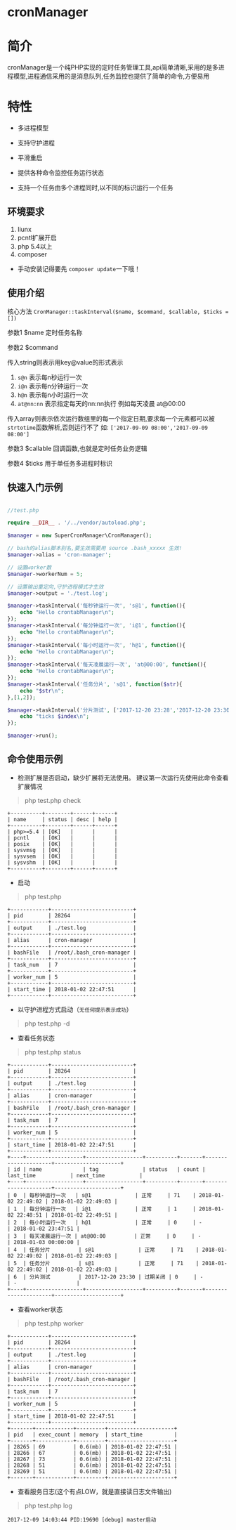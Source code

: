 # cronManager

# 简介

cronManager是一个纯PHP实现的定时任务管理工具,api简单清晰,采用的是多进程模型,进程通信采用的是消息队列,任务监控也提供了简单的命令,方便易用

# 特性

* 多进程模型

* 支持守护进程

* 平滑重启

* 提供各种命令监控任务运行状态

* 支持一个任务由多个进程同时,以不同的标识运行一个任务

## 环境要求

1. liunx
2. pcntl扩展开启
3. php 5.4以上
4. composer


* 手动安装记得要先 `composer update`一下哦！

## 使用介绍

核心方法 `CronManager::taskInterval($name, $command, $callable, $ticks = [])` 

参数1 $name 定时任务名称

参数2 $command 

传入string则表示用key@value的形式表示
1. `s@n` 表示每n秒运行一次 
2. `i@n` 表示每n分钟运行一次 
3. `h@n` 表示每n小时运行一次
4. `at@nn:nn` 表示指定每天的nn:nn执行 例如每天凌晨 at@00:00

传入array则表示依次运行数组里的每一个指定日期,要求每一个元素都可以被`strtotime`函数解析,否则运行不了
如: `['2017-09-09 08:00','2017-09-09 08:00']`

参数3 $callable 回调函数,也就是定时任务业务逻辑

参数4 $ticks 用于单任务多进程时标识

## 快速入门示例

``` php

//test.php

require __DIR__ . '/../vendor/autoload.php';

$manager = new SuperCronManager\CronManager();

// bash的alias脚本别名,要生效需要用 source .bash_xxxxx 生效!
$manager->alias = 'cron-manager';

// 设置worker数
$manager->workerNum = 5;

// 设置输出重定向,守护进程模式才生效
$manager->output = './test.log';

$manager->taskInterval('每秒钟运行一次', 's@1', function(){
	echo "Hello crontabManager\n";
});
$manager->taskInterval('每分钟运行一次', 'i@1', function(){
	echo "Hello crontabManager\n";
});
$manager->taskInterval('每小时运行一次', 'h@1', function(){
	echo "Hello crontabManager\n";
});
$manager->taskInterval('每天凌晨运行一次', 'at@00:00', function(){
	echo "Hello crontabManager\n";
});
$manager->taskInterval('任务分片', 's@1', function($str){
	echo "$str\n";
},[1,2]);

$manager->taskInterval('分片测试', ['2017-12-20 23:28','2017-12-20 23:30'], function($index){
	echo "ticks $index\n";
});

$manager->run();


```

## 命令使用示例

* 检测扩展是否启动，缺少扩展将无法使用。 建议第一次运行先使用此命令查看扩展情况

> php test.php check

```
+----------+--------+------+------+
| name     | status | desc | help |
+----------+--------+------+------+
| php>=5.4 | [OK]   |      |      |
| pcntl    | [OK]   |      |      |
| posix    | [OK]   |      |      |
| sysvmsg  | [OK]   |      |      |
| sysvsem  | [OK]   |      |      |
| sysvshm  | [OK]   |      |      |
+----------+--------+------+------+
```

* 启动

>  php test.php

```
+------------+--------------------------+
| pid        | 28264                    |
+------------+--------------------------+
| output     | ./test.log               |
+------------+--------------------------+
| alias      | cron-manager             |
+------------+--------------------------+
| bashFile   | /root/.bash_cron-manager |
+------------+--------------------------+
| task_num   | 7                        |
+------------+--------------------------+
| worker_num | 5                        |
+------------+--------------------------+
| start_time | 2018-01-02 22:47:51      |
+------------+--------------------------+

```

* 以守护进程方式启动（`无任何提示表示成功`）

>  php test.php -d

* 查看任务状态

>  php test.php status

```
+------------+--------------------------+
| pid        | 28264                    |
+------------+--------------------------+
| output     | ./test.log               |
+------------+--------------------------+
| alias      | cron-manager             |
+------------+--------------------------+
| bashFile   | /root/.bash_cron-manager |
+------------+--------------------------+
| task_num   | 7                        |
+------------+--------------------------+
| worker_num | 5                        |
+------------+--------------------------+
| start_time | 2018-01-02 22:47:51      |
+------------+--------------------------+
+----+------------------+------------------+----------+-------+---------------------+---------------------+
| id | name             | tag              | status   | count | last_time           | next_time           |
+----+------------------+------------------+----------+-------+---------------------+---------------------+
| 0  | 每秒钟运行一次   | s@1              | 正常     | 71    | 2018-01-02 22:49:02 | 2018-01-02 22:49:03 |
| 1  | 每分钟运行一次   | i@1              | 正常     | 1     | 2018-01-02 22:48:51 | 2018-01-02 22:49:51 |
| 2  | 每小时运行一次   | h@1              | 正常     | 0     | -                   | 2018-01-02 23:47:51 |
| 3  | 每天凌晨运行一次 | at@00:00         | 正常     | 0     | -                   | 2018-01-03 00:00:00 |
| 4  | 任务分片         | s@1              | 正常     | 71    | 2018-01-02 22:49:02 | 2018-01-02 22:49:03 |
| 5  | 任务分片         | s@1              | 正常     | 71    | 2018-01-02 22:49:02 | 2018-01-02 22:49:03 |
| 6  | 分片测试         | 2017-12-20 23:30 | 过期关闭 | 0     | -                   | -                   |
+----+------------------+------------------+----------+-------+---------------------+---------------------+
```

* 查看worker状态

>  php test.php worker

```
+------------+--------------------------+
| pid        | 28264                    |
+------------+--------------------------+
| output     | ./test.log               |
+------------+--------------------------+
| alias      | cron-manager             |
+------------+--------------------------+
| bashFile   | /root/.bash_cron-manager |
+------------+--------------------------+
| task_num   | 7                        |
+------------+--------------------------+
| worker_num | 5                        |
+------------+--------------------------+
| start_time | 2018-01-02 22:47:51      |
+------------+--------------------------+
+-------+------------+---------+---------------------+
| pid   | exec_count | memory  | start_time          |
+-------+------------+---------+---------------------+
| 28265 | 69         | 0.6(mb) | 2018-01-02 22:47:51 |
| 28266 | 67         | 0.6(mb) | 2018-01-02 22:47:51 |
| 28267 | 73         | 0.6(mb) | 2018-01-02 22:47:51 |
| 28268 | 51         | 0.6(mb) | 2018-01-02 22:47:51 |
| 28269 | 51         | 0.6(mb) | 2018-01-02 22:47:51 |
+-------+------------+---------+---------------------+
```
* 查看服务日志(这个有点LOW，就是直接读日志文件输出)

>  php test.php log

```
2017-12-09 14:03:44 PID:19690 [debug] master启动
```
